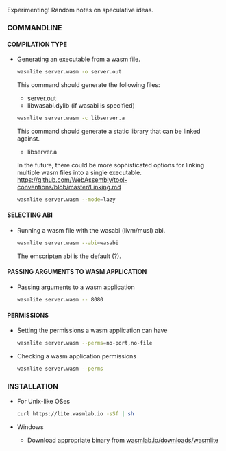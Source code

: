 Experimenting! Random notes on speculative ideas.

### COMMANDLINE

#### COMPILATION TYPE
- Generating an executable from a wasm file.

    ```bash
    wasmlite server.wasm -o server.out
    ```

    This command should generate the following files:
    * server.out
    * libwasabi.dylib (if wasabi is specified)

    ```bash
    wasmlite server.wasm -c libserver.a
    ```

    This command should generate a static library that can be linked against.
    * libserver.a

    In the future, there could be more sophisticated options for linking multiple wasm files into a single executable.
    https://github.com/WebAssembly/tool-conventions/blob/master/Linking.md

    ```bash
    wasmlite server.wasm --mode=lazy
    ```

#### SELECTING ABI
- Running a wasm file with the wasabi (llvm/musl) abi.

    ```bash
    wasmlite server.wasm --abi=wasabi
    ```

    The emscripten abi is the default (?).

#### PASSING ARGUMENTS TO WASM APPLICATION
- Passing arguments to a wasm application

    ```bash
    wasmlite server.wasm -- 8080
    ```

#### PERMISSIONS
- Setting the permissions a wasm application can have

    ```bash
    wasmlite server.wasm --perms=no-port,no-file
    ```

- Checking a wasm application permissions

    ```bash
    wasmlite server.wasm --perms
    ```

### INSTALLATION

- For Unix-like OSes

    ```bash
    curl https://lite.wasmlab.io -sSf | sh
    ```

- Windows
    - Download appropriate binary from [wasmlab.io/downloads/wasmlite](https://www.wasmlab.io/downloads/wasmlite)
